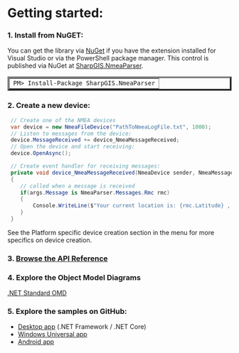 # Getting started:

### 1. Install from NuGET:

You can get the library via [NuGet](http://www.nuget.org) if you have the extension installed for Visual Studio or via the PowerShell package manager.  This control is published via NuGet at [SharpGIS.NmeaParser](https://nuget.org/packages/SharpGIS.NmeaParser).

<table border="4px">
<tr><td>
            <code>PM&gt; Install-Package SharpGIS.NmeaParser</code>
</td></tr></table>

### 2. Create a new device:

```cs
 // Create one of the NMEA devices
 var device = new NmeaFileDevice("PathToNmeaLogFile.txt", 1000);
 // Listen to messages from the device: 
 device.MessageReceived += device_NmeaMessageReceived;
 // Open the device and start receiving:
 device.OpenAsync();

 // Create event handler for receiving messages:
 private void device_NmeaMessageReceived(NmeaDevice sender, NmeaMessageReceivedEventArgs args)
 {
    // called when a message is received
    if(args.Message is NmeaParser.Messages.Rmc rmc)
    {
        Console.WriteLine($"Your current location is: {rmc.Latitude} , {rmc.Longitude}");
    }
 }
```
See the Platform specific device creation section in the menu for more specifics on device creation.

### 3. [Browse the API Reference](api/index.html)

### 4. Explore the Object Model Diagrams
[.NET Standard OMD](api/omd.html)

### 5. Explore the samples on GitHub:

 - [Desktop app](https://github.com/dotMorten/NmeaParser/tree/master/src/SampleApp.WinDesktop) (.NET Framework / .NET Core)
 - [Windows Universal app](https://github.com/dotMorten/NmeaParser/tree/master/src/SampleApp.UWP)
 - [Android app](https://github.com/dotMorten/NmeaParser/tree/master/src/SampleApp.Droid)
